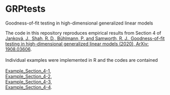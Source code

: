 # GRPtests
Goodness-of-fit testing in high-dimensional generalized linear models

The code in this repository reproduces empirical results from Section 4 of [Janková, J., Shah, R. D., Bühlmann, P. and Samworth, R. J., Goodness-of-fit testing in high-dimensional generalized linear models (2020), ArXiv: 1908.03606](https://arxiv.org/abs/1908.03606).<br/><br/>
Individual examples were implemented in R and the codes are contained <br/><br/>
[Example_Section_4-1](https://github.com/jankova/GRPtests/blob/master/Example_Section_4-1),<br/>
[Example_Section_4-2](https://github.com/jankova/GRPtests/blob/master/Example_Section_4-1),<br/>
[Example_Section_4-3](https://github.com/jankova/GRPtests/blob/master/Example_Section_4-1),<br/>
[Example_Section_4-4](https://github.com/jankova/GRPtests/blob/master/Example_Section_4-1).<br/>
